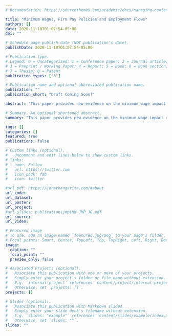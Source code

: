 ```yaml
---
# Documentation: https://sourcethemes.com/academic/docs/managing-content/

title: "Minimum Wages, Firm Pay Policies and Employment Flows"
authors: []
date: 2020-11-10T01:07:54-05:00
doi: ""

# Schedule page publish date (NOT publication's date).
publishDate: 2020-11-10T01:07:54-05:00

# Publication type.
# Legend: 0 = Uncategorized; 1 = Conference paper; 2 = Journal article;
# 3 = Preprint / Working Paper; 4 = Report; 5 = Book; 6 = Book section;
# 7 = Thesis; 8 = Patent
publication_types: ["3"]

# Publication name and optional abbreviated publication name.
publication: ""
publication_short: "Draft Coming Soon!"

abstract: "This paper provides new evidence on the minimum wage impact on employment flows, using Costa Rica's distinctive occupation-based setting in which minimum wage adjustments are sizable and permanent. I construct firm-level minimum wage exposure measures and transition rates from administrative data from 2006-2017 to estimate short and longer-term responses to the policy. Results indicate that firms increase their pay premiums in compliance with the policy. However, higher minimum wages have a negative and persistent impact on hiring rates and induce a temporary increase in separation rates. Still, the policy helps firms to retain workers from moving to other firms. I propose a wage-posting model featuring worker and firm heterogeneity and endogenous job creation to rationalize the results."

# Summary. An optional shortened abstract.
summary: "This paper provides new evidence on the minimum wage impact on employment flows, using Costa Rica's distinctive occupation-based setting in which minimum wage adjustments are sizable and permanent. I construct firm-level minimum wage exposure measures and transition rates from administrative data from 2006-2017 to estimate short and longer-term responses to the policy. Results indicate that firms increase their pay premiums in compliance with the policy. However, higher minimum wages have a negative and persistent impact on hiring rates and induce a temporary increase in separation rates. Still, the policy helps firms to retain workers from moving to other firms. I propose a wage-posting model featuring worker and firm heterogeneity and endogenous job creation to rationalize the results."

tags: []
categories: []
featured: true
publications: false

# Custom links (optional).
#   Uncomment and edit lines below to show custom links.
# links:
# - name: Follow
#   url: https://twitter.com
#   icon_pack: fab
#   icon: twitter

#url_pdf: https://jonathangarita.com/#about
url_code:
url_dataset:
url_poster:
url_project:
#url_slides: publication\jmp\MW_JMP_JG.pdf
url_source:
url_video:

# Featured image
# To use, add an image named `featured.jpg/png` to your page's folder.
# Focal points: Smart, Center, TopLeft, Top, TopRight, Left, Right, BottomLeft, Bottom, BottomRight.
image:
  caption: ""
  focal_point: ""
  preview_only: false

# Associated Projects (optional).
#   Associate this publication with one or more of your projects.
#   Simply enter your project's folder or file name without extension.
#   E.g. `internal-project` references `content/project/internal-project/index.md`.
#   Otherwise, set `projects: []`.
projects: []

# Slides (optional).
#   Associate this publication with Markdown slides.
#   Simply enter your slide deck's filename without extension.
#   E.g. `slides: "example"` references `content/slides/example/index.md`.
#   Otherwise, set `slides: ""`.
slides: ""
---
```

